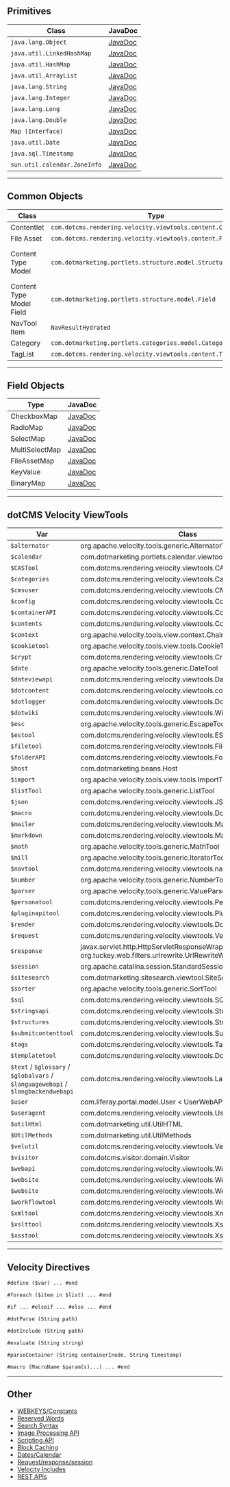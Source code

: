 ## Primitives

| Class       | JavaDoc     |
|-------------|-------------|
|`java.lang.Object` | [JavaDoc](https://docs.oracle.com/javase/8/docs/api/java/lang/Object.html) |
|`java.util.LinkedHashMap` | [JavaDoc](https://docs.oracle.com/javase/8/docs/api/java/util/LinkedHashMap.html) |
|`java.util.HashMap` | [JavaDoc](https://docs.oracle.com/javase/8/docs/api/java/util/HashMap.html) |
|`java.util.ArrayList` | [JavaDoc](https://docs.oracle.com/javase/8/docs/api/java/util/ArrayList.html) |
|`java.lang.String` | [JavaDoc](https://docs.oracle.com/javase/8/docs/api/java/lang/String.html) |
|`java.lang.Integer` | [JavaDoc](https://docs.oracle.com/javase/8/docs/api/java/lang/Integer.html) |
|`java.lang.Long` | [JavaDoc](https://docs.oracle.com/javase/8/docs/api/java/lang/Long.html) |
|`java.lang.Double` | [JavaDoc](https://docs.oracle.com/javase/8/docs/api/java/lang/Double.html) |
|`Map (Interface)` | [JavaDoc](https://docs.oracle.com/javase/8/docs/api/java/util/Map.html) |
|`java.util.Date` | [JavaDoc](https://docs.oracle.com/javase/8/docs/api/java/util/Date.html) |
|`java.sql.Timestamp` | [JavaDoc](https://docs.oracle.com/javase/8/docs/api/java/sql/Timestamp.html) |
|`sun.util.calendar.ZoneInfo` | [JavaDoc](https://docs.oracle.com/javase/8/docs/api/java/util/Calendar.html) |

---

## Common Objects

| Class       | Type        | JavaDoc     |
|-------------|-------------|-------------|
| Contentlet | `com.dotcms.rendering.velocity.viewtools.content.ContentMap` | [JavaDoc](https://static.dotcms.com/docs/5.1.6/javadocs/com/dotcms/rendering/velocity/viewtools/content/ContentMap.html) |
| File Asset | `com.dotcms.rendering.velocity.viewtools.content.FileAssetMap` | [JavaDoc](https://static.dotcms.com/docs/5.1.6/javadocs/com/dotcms/rendering/velocity/viewtools/content/FileAssetMap.html) |
| Content Type Model | `com.dotmarketing.portlets.structure.model.Structure` | [Structure JavaDoc](https://static.dotcms.com/docs/5.1.6/javadocs/com/dotmarketing/portlets/structure/model/Structure.html) [StructuresWebAPI JavaDoc](https://static.dotcms.com/docs/5.1.6/javadocs/com/dotcms/rendering/velocity/viewtools/StructuresWebAPI.html) |
| Content Type Model Field | `com.dotmarketing.portlets.structure.model.Field` | [Field JavaDoc](https://static.dotcms.com/docs/5.1.6/javadocs/com/dotcms/contenttype/model/field/Field.html) |
| NavTool Item | `NavResultHydrated` | [JavaDoc](https://static.dotcms.com/docs/5.1.6/javadocs/com/dotcms/rendering/velocity/viewtools/navigation/NavResultHydrated.html) |
| Category | `com.dotmarketing.portlets.categories.model.Category` | [JavaDoc](https://static.dotcms.com/docs/5.1.6/javadocs/com/dotmarketing/portlets/categories/model/Category.html) |
| TagList | `com.dotcms.rendering.velocity.viewtools.content.TagList` | [JavaDoc](https://static.dotcms.com/docs/5.1.6/javadocs/com/dotcms/rendering/velocity/viewtools/content/TagList.html) |

---

## Field Objects

| Type        | JavaDoc     |
|-------------|-------------|
| CheckboxMap | [JavaDoc](https://static.dotcms.com/docs/5.1.6/javadocs/com/dotcms/rendering/velocity/viewtools/content/CheckboxMap.html) |
| RadioMap | [JavaDoc](https://static.dotcms.com/docs/5.1.6/javadocs/com/dotcms/rendering/velocity/viewtools/content/RadioMap.html) |
| SelectMap | [JavaDoc](https://static.dotcms.com/docs/5.1.6/javadocs/com/dotcms/rendering/velocity/viewtools/content/SelectMap.html) |
| MultiSelectMap | [JavaDoc](https://static.dotcms.com/docs/5.1.6/javadocs/com/dotcms/rendering/velocity/viewtools/content/MultiSelectMap.html) |
| FileAssetMap | [JavaDoc](https://static.dotcms.com/docs/5.1.6/javadocs/com/dotcms/rendering/velocity/viewtools/content/FileAssetMap.html) |
| KeyValue | [JavaDoc](https://static.dotcms.com/docs/5.1.6/javadocs/com/dotcms/keyvalue/model/KeyValue.html) |
| BinaryMap | [JavaDoc](https://static.dotcms.com/docs/5.1.6/javadocs/com/dotcms/rendering/velocity/viewtools/content/BinaryMap.html) |

---

## dotCMS Velocity ViewTools


| Var         | Class       | JavaDoc     |
| ----------- | ----------- | ----------- |
| `$alternator` | org.apache.velocity.tools.generic.AlternatorTool | [JavaDoc](https://static.dotcms.com/docs/5.1.6/javadocs/org/apache/velocity/tools/generic/AlternatorTool.html) |
| `$calendar` | com.dotmarketing.portlets.calendar.viewtools.CalendarWebAPI | [JavaDoc](https://static.dotcms.com/docs/5.1.6/javadocs/com/dotmarketing/portlets/calendar/viewtools/CalendarWebAPI.html) |
| `$CASTool` | com.dotcms.rendering.velocity.viewtools.CASTool | [JavaDoc](https://static.dotcms.com/docs/5.1.6/javadocs/com/dotcms/rendering/velocity/viewtools/CASTool.html) |
| `$categories` | com.dotcms.rendering.velocity.viewtools.CategoriesWebAPI | [JavaDoc](https://static.dotcms.com/docs/5.1.6/javadocs/com/dotcms/rendering/velocity/viewtools/CategoriesWebAPI.html) |
| `$cmsuser` | com.dotcms.rendering.velocity.viewtools.CMSUsersWebAPI | [JavaDoc](https://static.dotcms.com/docs/5.1.6/javadocs/com/dotcms/rendering/velocity/viewtools/CMSUsersWebAPI.html) |
| `$config` | com.dotcms.rendering.velocity.viewtools.ConfigTool | [JavaDoc](https://static.dotcms.com/docs/5.1.6/javadocs/com/dotcms/rendering/velocity/viewtools/ConfigTool.html) |
| `$containerAPI` | com.dotcms.rendering.velocity.viewtools.ContainerWebAPI | [JavaDoc](https://static.dotcms.com/docs/5.1.6/javadocs/com/dotcms/rendering/velocity/viewtools/ContainerWebAPI.html) |
| `$contents` | com.dotcms.rendering.velocity.viewtools.ContentsWebAPI | [JavaDoc](https://static.dotcms.com/docs/5.1.6/javadocs/com/dotcms/rendering/velocity/viewtools/ContentsWebAPI.html) |
| `$context` | org.apache.velocity.tools.view.context.ChainedContext | [JavaDoc](https://static.dotcms.com/docs/5.1.6/javadocs/org/apache/velocity/tools/view/context/ChainedContext.html) |
| `$cookietool` | org.apache.velocity.tools.view.tools.CookieTool | [JavaDoc](https://static.dotcms.com/docs/5.1.6/javadocs/org/apache/velocity/tools/view/tools/CookieTool.html) |
| `$crypt` | com.dotcms.rendering.velocity.viewtools.CryptWebAPI | [JavaDoc](https://static.dotcms.com/docs/5.1.6/javadocs/com/dotcms/rendering/velocity/viewtools/CryptWebAPI.html) |
| `$date` | org.apache.velocity.tools.generic.DateTool | [JavaDoc](https://static.dotcms.com/docs/5.1.6/javadocs/org/apache/velocity/tools/generic/DateTool.html) |
| `$dateviewapi` | com.dotcms.rendering.velocity.viewtools.DateViewWebAPI | [JavaDoc](https://static.dotcms.com/docs/5.1.6/javadocs/com/dotcms/rendering/velocity/viewtools/DateViewWebAPI.html) |
| `$dotcontent` | com.dotcms.rendering.velocity.viewtools.content.ContentTool | [JavaDoc](https://static.dotcms.com/docs/5.1.6/javadocs/com/dotcms/rendering/velocity/viewtools/content/ContentTool.html) |
| `$dotlogger` | com.dotcms.rendering.velocity.viewtools.DotLoggerTool | [JavaDoc](https://static.dotcms.com/docs/5.1.6/javadocs/com/dotcms/rendering/velocity/viewtools/DotLoggerTool.html) |
| `$dotwiki` | com.dotcms.rendering.velocity.viewtools.WikiTool | [JavaDoc](https://static.dotcms.com/docs/5.1.6/javadocs/com/dotcms/rendering/velocity/viewtools/WikiTool.html) |
| `$esc` | org.apache.velocity.tools.generic.EscapeTool | [JavaDoc](https://static.dotcms.com/docs/5.1.6/javadocs/org/apache/velocity/tools/generic/EscapeTool.html) |
| `$estool` | com.dotcms.rendering.velocity.viewtools.ESContentTool | [JavaDoc](https://static.dotcms.com/docs/5.1.6/javadocs/com/dotcms/rendering/velocity/viewtools/ESContentTool.html) |
| `$filetool` | com.dotcms.rendering.velocity.viewtools.FileTool | [JavaDoc](https://static.dotcms.com/docs/5.1.6/javadocs/com/dotcms/rendering/velocity/viewtools/FileTool.html) |
| `$folderAPI` | com.dotcms.rendering.velocity.viewtools.FolderWebAPI | [JavaDoc](https://static.dotcms.com/docs/5.1.6/javadocs/com/dotcms/rendering/velocity/viewtools/FolderWebAPI.html) |
| `$host` | com.dotmarketing.beans.Host | [JavaDoc](https://static.dotcms.com/docs/5.1.6/javadocs/com/dotmarketing/beans/Host.html) |
| `$import` | org.apache.velocity.tools.view.tools.ImportTool | [JavaDoc](https://static.dotcms.com/docs/5.1.6/javadocs/org/apache/velocity/tools/view/tools/ImportTool.html) |
| `$listTool` | org.apache.velocity.tools.generic.ListTool | [JavaDoc](https://static.dotcms.com/docs/5.1.6/javadocs/org/apache/velocity/tools/generic/ListTool.html) |
| `$json` | com.dotcms.rendering.velocity.viewtools.JSONTool | [JavaDoc](https://static.dotcms.com/docs/5.1.6/javadocs/com/dotcms/rendering/velocity/viewtools/JSONTool.html) |
| `$macro` | com.dotcms.rendering.velocity.viewtools.DotCMSMacroWebAPI | [JavaDoc](https://static.dotcms.com/docs/5.1.6/javadocs/com/dotcms/rendering/velocity/viewtools/DotCMSMacroWebAPI.html) |
| `$mailer` | com.dotcms.rendering.velocity.viewtools.MailerTool | [JavaDoc](https://static.dotcms.com/docs/5.1.6/javadocs/com/dotcms/rendering/velocity/viewtools/MailerTool.html) |
| `$markdown` | com.dotcms.rendering.velocity.viewtools.MarkdownTool | [JavaDoc](https://static.dotcms.com/docs/5.1.6/javadocs/com/dotcms/rendering/velocity/viewtools/MarkdownTool.html) |
| `$math` | org.apache.velocity.tools.generic.MathTool | [JavaDoc](https://static.dotcms.com/docs/5.1.6/javadocs/org/apache/velocity/tools/generic/MathTool.html) |
| `$mill` | org.apache.velocity.tools.generic.IteratorTool | [JavaDoc](https://static.dotcms.com/docs/5.1.6/javadocs/org/apache/velocity/tools/generic/IteratorTool.html) |
| `$navtool` | com.dotcms.rendering.velocity.viewtools.navigation.NavTool | [JavaDoc](https://static.dotcms.com/docs/5.1.6/javadocs/com/dotcms/rendering/velocity/viewtools/navigation/NavTool.html) |
| `$number` | org.apache.velocity.tools.generic.NumberTool | [JavaDoc](https://static.dotcms.com/docs/5.1.6/javadocs/org/apache/velocity/tools/generic/NumberTool.html) |
| `$parser` | org.apache.velocity.tools.generic.ValueParser | [JavaDoc](https://static.dotcms.com/docs/5.1.6/javadocs/org/apache/velocity/tools/generic/ValueParser.html) |
| `$personatool` | com.dotcms.rendering.velocity.viewtools.PersonaTool | [JavaDoc](https://static.dotcms.com/docs/5.1.6/javadocs/com/dotcms/rendering/velocity/viewtools/PersonaTool.html) |
| `$pluginapitool` | com.dotcms.rendering.velocity.viewtools.PluginWebAPI | [JavaDoc](https://static.dotcms.com/docs/5.1.6/javadocs/com/dotcms/rendering/velocity/viewtools/PluginWebAPI.html) |
| `$render` | com.dotcms.rendering.velocity.viewtools.DotRenderTool | [JavaDoc](https://static.dotcms.com/docs/5.1.6/javadocs/com/dotcms/rendering/velocity/viewtools/DotRenderTool.html) |
| `$request` | com.dotcms.rendering.velocity.viewtools.VelocityRequestWrapper | [JavaDoc](https://static.dotcms.com/docs/5.1.6/javadocs/com/dotcms/rendering/velocity/viewtools/VelocityRequestWrapper.html) |
| `$response` | javax.servlet.http.HttpServletResponseWrapper < org.tuckey.web.filters.urlrewrite.UrlRewriteWrappedResponse | [JavaDoc](https://javaee.github.io/javaee-spec/javadocs/javax/servlet/http/HttpServletResponseWrapper.html) |
| `$session` | org.apache.catalina.session.StandardSessionFacade | [JavaDoc](https://static.dotcms.com/docs/5.1.6/javadocs/com/dotcms/rendering/velocity/viewtools/VelocitySessionWrapper.html) |
| `$sitesearch` | com.dotmarketing.sitesearch.viewtool.SiteSearchWebAPI | [JavaDoc](https://static.dotcms.com/docs/5.1.6/javadocs/com/dotmarketing/sitesearch/viewtool/SiteSearchWebAPI.html) |
| `$sorter` | org.apache.velocity.tools.generic.SortTool | [JavaDoc](https://static.dotcms.com/docs/5.1.6/javadocs/org/apache/velocity/tools/generic/SortTool.html) |
| `$sql` | com.dotcms.rendering.velocity.viewtools.SQLResultsViewTool | [JavaDoc](https://static.dotcms.com/docs/5.1.6/javadocs/com/dotcms/rendering/velocity/viewtools/SQLResultsViewTool.html) |
| `$stringsapi` | com.dotcms.rendering.velocity.viewtools.StringsWebApi | [JavaDoc](https://static.dotcms.com/docs/5.1.6/javadocs/com/dotcms/rendering/velocity/viewtools/StringsWebApi.html) |
| `$structures` | com.dotcms.rendering.velocity.viewtools.StructuresWebAPI | [JavaDoc](https://static.dotcms.com/docs/5.1.6/javadocs/com/dotcms/rendering/velocity/viewtools/StructuresWebAPI.html) |
| `$submitcontenttool` | com.dotcms.rendering.velocity.viewtools.SubmitContentWebAPI | [JavaDoc](https://static.dotcms.com/docs/5.1.6/javadocs/com/dotcms/rendering/velocity/viewtools/SubmitContentWebAPI.html) |
| `$tags` | com.dotcms.rendering.velocity.viewtools.TagsWebAPI | [JavaDoc](https://static.dotcms.com/docs/5.1.6/javadocs/com/dotcms/rendering/velocity/viewtools/TagsWebAPI.html) |
| `$templatetool` | com.dotcms.rendering.velocity.viewtools.DotTemplateTool | [JavaDoc](https://static.dotcms.com/docs/5.1.6/javadocs/com/dotcms/rendering/velocity/viewtools/DotTemplateTool.html) |
| `$text` / `$glossary` / `$globalvars` / `$languagewebapi` / `$langbackendwebapi` | com.dotcms.rendering.velocity.viewtools.LanguageViewtool | [JavaDoc](https://static.dotcms.com/docs/5.1.6/javadocs/com/dotcms/rendering/velocity/viewtools/LanguageViewtool.html) |
| `$user` | com.liferay.portal.model.User < UserWebAPI | [JavaDoc](https://static.dotcms.com/docs/5.1.6/javadocs/com/dotmarketing/business/web/UserWebAPI.html) |
| `$useragent` | com.dotcms.rendering.velocity.viewtools.UserAgentTool | [JavaDoc](https://static.dotcms.com/docs/5.1.6/javadocs/com/dotcms/rendering/velocity/viewtools/UserAgentTool.html) |
| `$utilHtml` | com.dotmarketing.util.UtilHTML | [JavaDoc](https://static.dotcms.com/docs/5.1.6/javadocs/com/dotmarketing/util/UtilHTML.html) |
| `$UtilMethods` | com.dotmarketing.util.UtilMethods | [JavaDoc](https://static.dotcms.com/docs/5.1.6/javadocs/com/dotmarketing/util/UtilMethods.html) |
| `$velutil` | com.dotcms.rendering.velocity.viewtools.VelocityWebUtil | [JavaDoc](https://static.dotcms.com/docs/5.1.6/javadocs/com/dotcms/rendering/velocity/viewtools/VelocityWebUtil.html) |
| `$visitor` | com.dotcms.visitor.domain.Visitor | [JavaDoc](https://docs.oracle.com/javase/8/docs/api/java/sql/Timestamp.html) |
| `$webapi` | com.dotcms.rendering.velocity.viewtools.WebAPI | [JavaDoc](https://static.dotcms.com/docs/5.1.6/javadocs/com/dotcms/rendering/velocity/viewtools/WebAPI.html) |
| `$website` | com.dotcms.rendering.velocity.viewtools.WebsiteWebAPI | [JavaDoc](https://static.dotcms.com/docs/5.1.6/javadocs/com/dotcms/rendering/velocity/viewtools/WebsiteWebAPI.html) |
| `$website` | com.dotcms.rendering.velocity.viewtools.WebsiteWebAPI | [JavaDoc](https://static.dotcms.com/docs/5.1.6/javadocs/com/dotcms/rendering/velocity/viewtools/WebsiteWebAPI.html) |
| `$workflowtool` | com.dotcms.rendering.velocity.viewtools.WorkflowTool | [JavaDoc](https://static.dotcms.com/docs/5.1.6/javadocs/com/dotcms/rendering/velocity/viewtools/WorkflowTool.html) |
| `$xmltool` | com.dotcms.rendering.velocity.viewtools.XmlTool | [JavaDoc](https://static.dotcms.com/docs/5.1.6/javadocs/com/dotcms/rendering/velocity/viewtools/XmlTool.html) |
| `$xslttool` | com.dotcms.rendering.velocity.viewtools.XsltTool | [JavaDoc](https://static.dotcms.com/docs/5.1.6/javadocs/com/dotcms/rendering/velocity/viewtools/XsltTool.html) |
| `$xsstool` | com.dotcms.rendering.velocity.viewtools.XssWebAPI | [JavaDoc](https://static.dotcms.com/docs/5.1.6/javadocs/com/dotcms/rendering/velocity/viewtools/XssWebAPI.html) |

---

## Velocity Directives

`#define ($var) ... #end`

`#foreach ($item in $list) ... #end`

`#if ... #elseif ... #else ... #end`

`#dotParse (String path)`

`#dotInclude (String path)`

`#evaluate (String string)`

`#parseContainer (String containerInode, String timestemp)`

`#macro (MacroName $param(s)...) ... #end`

--- 

## Other

- [WEBKEYS/Constants](https://github.com/dotCMS/core/blob/3283e9732fe28b329cf3fd3633534a76a6f4806d/dotCMS/src/main/java/com/dotmarketing/util/WebKeys.java)
- [Reserved Words](https://dotcms.com/docs/latest/built-in-variables-reserved-words)
- [Search Syntax](https://dotcms.com/docs/latest/content-search-syntax)
- [Image Processing API](https://dotcms.com/docs/latest/image-resizing-and-processing)
- [Scripting API](https://dotcms.com/docs/latest/scripting-api)
- [Block Caching](https://dotcms.com/docs/latest/tag-based-caching-block-cache)
- [Dates/Calendar](https://dotcms.com/docs/latest/adding-days-and-comparing-dates)
- [Request/response/session](https://dotcms.com/docs/latest/request-response-and-session)
- [Velocity Includes](https://dotcms.com/docs/latest/include-of-a-vtl-or-html-file)
- [REST APIs](https://dotcms.com/docs/latest/rest-api-endpoints)